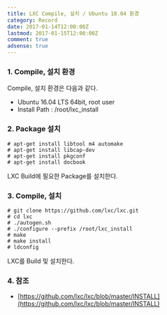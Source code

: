 ```yaml
---
title: LXC Compile, 설치 / Ubuntu 18.04 환경
category: Record
date: 2017-01-14T12:00:00Z
lastmod: 2017-01-15T12:00:00Z
comment: true
adsense: true
---
```


### 1. Compile, 설치 환경

Compile, 설치 환경은 다음과 같다.
* Ubuntu 16.04 LTS 64bit, root user
* Install Path : /root/lxc_install

### 2. Package 설치

~~~
# apt-get install libtool m4 automake
# apt-get install libcap-dev
# apt-get install pkgconf
# apt-get install docbook
~~~

LXC Build에 필요한 Package를 설치한다.

### 3. Compile, 설치

~~~
# git clone https://github.com/lxc/lxc.git
# cd lxc
# ./autogen.sh
# ./configure --prefix /root/lxc_install
# make
# make install
# ldconfig
~~~

LXC를 Build 및 설치한다.

### 4. 참조

* [https://github.com/lxc/lxc/blob/master/INSTALL](https://github.com/lxc/lxc/blob/master/INSTALL)
